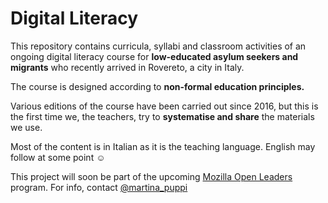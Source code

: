 # Digital Literacy

This repository contains curricula, syllabi and classroom activities of an ongoing digital literacy course for **low-educated asylum seekers and migrants** who recently arrived in Rovereto, a city in Italy. 

The course is designed according to **non-formal education principles.**

Various editions of the course have been carried out since 2016, but this is the first time we, the teachers, try to **systematise and share** the materials we use.

Most of the content is in Italian as it is the teaching language. English may follow at some point :relaxed:

This project will soon be part of the upcoming [Mozilla Open Leaders](https://medium.com/read-write-participate/meet-our-next-cohort-of-open-leaders-ebc8dadb2e53) program. For info, contact [@martina_puppi](https://twitter.com/martina_puppi)
